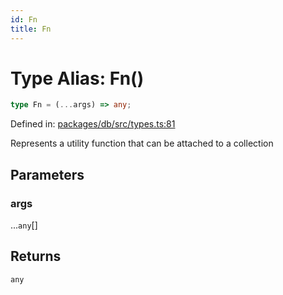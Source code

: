 ```yaml
---
id: Fn
title: Fn
---
```


<!-- DO NOT EDIT: this page is autogenerated from the type comments -->

# Type Alias: Fn()

```ts
type Fn = (...args) => any;
```

Defined in: [packages/db/src/types.ts:81](https://github.com/TanStack/db/blob/main/packages/db/src/types.ts#L81)

Represents a utility function that can be attached to a collection

## Parameters

### args

...`any`[]

## Returns

`any`
